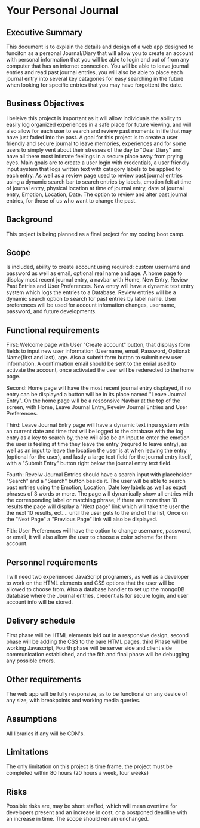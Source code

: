 # Your Personal Journal 

## Executive Summary

This document is to explain the details and design of a web app designed to funciton as a personal Journal/Diary that will allow you to create an account with personal information that you will be able to login and out of from any computer that has an internet connection. You will be able to leave journal entries and read past journal entries, you will also be able to place each journal entry into several key catagories for easy searching in the future when looking for specific entries that you may have forgottent the date.

## Business Objectives

I beleive this project is important as it will allow individuals the ability to easily log organized experiences in a safe place for future viewing, and will also allow for each user to search and review past moments in life that may have just faded into the past. A goal for this project is to create a user friendly and secure journal to leave memories, experiences and for some users to simply vent about their stresses of the day to "Dear Diary" and have all there most intimate feelings in a secure place away from prying eyes. Main goals are to create a user login with credentials, a user friendly input system that logs written text with catagory labels to be applied to each entry. As well as a review page used to review past journal entries using a dynamic search bar to search entries by labels, emotion felt at time of journal entry, physical location at time of journal entry, date of journal entry, Emotion, Location, Date. The option to review and alter past journal entries, for those of us who want to change the past.

## Background

This project is being planned as a final project for my coding boot camp.

## Scope

Is included, ability to create account using required: custom username and password as well as email, optional real name and age. A home page to display most recent journal entry, a navbar with Home, New Entry, Review Past Entries and User Preferences. New entry will have a dynamic text entry system which logs the entries to a Database. Review entries will be a dynamic search option to search for past entries by label name. User preferences will be used for account infomation changes, username, password, and future developments.

## Functional requirements

First: Welcome page with User "Create account" button, that displays form fields to input new user information (Username, email, Password, Optional: Name(first and last), age. Also a submit form button to submit new user information. A confirmation email should be sent to the emial used to activate the account, once activated the user will be rederected to the home page.

Second: Home page will have the most recent journal entry displayed, if no entry can be displayed a button will be in its place named "Leave Journal Entry". On the home page will be a responsive Navbar at the top of the screen, with Home, Leave Journal Entry, Reveiw Journal Entries and User Preferences.

Third: Leave Journal Entry page will have a dynamic text inpu system with an current date and time that will be logged to the database with the log entry as a key to search by, there will also be an input to enter the emotion the user is feeling at time they leave the entry (requred to leave entry), as well as an input to leave the location the user is at when leaving the entry (optional for the user), and lastly a large text field for the journal entry itself, with a "Submit Entry" button right below the journal entry text field.

Fourth: Reveiw Journal Entries should have a search input with placeholder "Search" and a "Search" button beside it. The user will be able to search past entries using the Emotion, Location, Date key labels as well as exact phrases of 3 words or more. The page will dynamically show all entries with the corresponding label or matching phrase, if there are more than 10 results the page will display a "Next page" link which will take the user the the next 10 results, ect.... until the user gets to the end of the list, Once on the "Next Page" a "Previous Page" link will also be displayed. 

Fith: User Preferences will have the option to change username, password, or email, it will also allow the user to choose a color scheme for there account.


## Personnel requirements

I will need two experienced JavaScript programers, as well as a developer to work on the HTML elements and CSS options that the user will be allowed to choose from. Also a database handler to set up the mongoDB database where the Journal entries, credentials for secure login, and user account info will be stored.

## Delivery schedule

First phase will be HTML elements laid out in a responsive design, second phase will be adding the CSS to the bare HTML pages, third Phase will be working Javascript, Fourth phase will be server side and client side communication established, and the fith and final phase will be debugging any possible errors.

## Other requirements

The web app will be fully responsive, as to be functional on any device of any size, with breakpoints and working media queries.

## Assumptions

All libraries if any will be CDN's.

## Limitations

The only limitation on this project is time frame, the project must be completed within 80 hours (20 hours a week, four weeks) 

## Risks

Possible risks are, may be short staffed, which will mean overtime for developers present and an increase in cost, or a postponed deadline with an increase in time. The scope should remain unchanged. 
